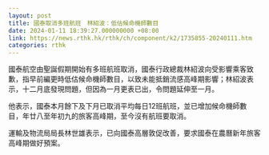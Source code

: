 ```yaml
---
layout: post
title: 國泰取消多班航班　林紹波：低估候命機師數目
date: 2024-01-11 18:39:27.000000000 +08:00
link: https://news.rthk.hk/rthk/ch/component/k2/1735855-20240111.htm
categories: rthk
---
```


國泰航空由聖誕假期開始有多班航班取消，國泰行政總裁林紹波向受影響乘客致歉，指早前編更時低估候命機師數目，以致未能抵銷流感高峰期影響；林紹波表示，十二月底發現問題，但因為一月更表已出，令問題延伸至一月。

他表示，國泰本月餘下及下月已取消平均每日12班航班，並已增加候命機師數目，年廿八至年初九的旅客高峰期，至今沒有航班要取消。

運輸及物流局局長林世雄表示，已向國泰高層敦促改善，要求國泰在農曆新年旅客高峰期做好預案。
